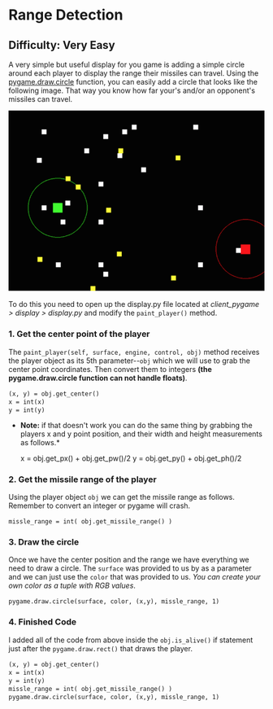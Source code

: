 # Range Detection

## Difficulty: Very Easy

A very simple but useful display for you game is adding a simple circle around each player to display the range their missiles can travel. Using the [pygame.draw.circle](https://www.pygame.org/docs/ref/draw.html#pygame.draw.circle) function, you can easily add a circle that looks like the following image. That way you know how far your's and/or an opponent's missiles can travel.

![Range Detection](../assets/images/range_detection.png)

To do this you need to open up the display.py file located at *client_pygame > display > display.py* and modify the `paint_player()` method.

### 1. Get the center point of the player

The `paint_player(self, surface, engine, control, obj)` method receives the player object as its 5th parameter--`obj` which we will use to grab the center point coordinates. Then convert them to integers **(the pygame.draw.circle function can not handle floats)**.

	(x, y) = obj.get_center()
	x = int(x)
	y = int(y)

* **Note:** if that doesn't work you can do the same thing by grabbing the players x and y point position, and their width and height measurements as follows.*

	x = obj.get_px() + obj.get_pw()/2
	y = obj.get_py() + obj.get_ph()/2

### 2. Get the missile range of the player

Using the player object `obj` we can get the missile range as follows. Remember to convert an integer or pygame will crash.

	missle_range = int( obj.get_missile_range() )

### 3. Draw the circle

Once we have the center position and the range we have everything we need to draw a circle. The `surface` was provided to us by as a parameter and we can just use the `color` that was provided to us. *You can create your own color as a tuple with RGB values*. 

	pygame.draw.circle(surface, color, (x,y), missle_range, 1)

### 4. Finished Code

I added all of the code from above inside the `obj.is_alive()` if statement just after the `pygame.draw.rect()` that draws the player.

	(x, y) = obj.get_center()
	x = int(x)
	y = int(y)
	missle_range = int( obj.get_missile_range() )
	pygame.draw.circle(surface, color, (x,y), missle_range, 1)